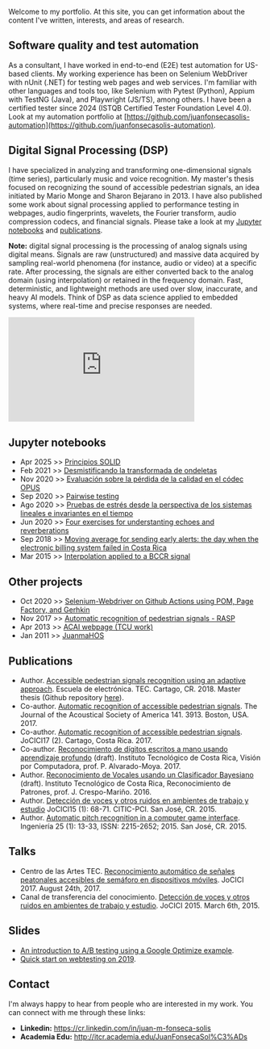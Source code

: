 Welcome to my portfolio. At this site, you can get information about the content I've written, interests, and areas of research.   

## Software quality and test automation
As a consultant, I have worked in end-to-end (E2E) test automation for US-based clients. My working experience has been on Selenium WebDriver with nUnit (.NET) for testing web pages and web services. I'm familiar with other languages and tools too, like Selenium with Pytest (Python), Appium with TestNG (Java), and Playwright (JS/TS), among others. I have been a certified tester since 2024 (ISTQB Certified Tester Foundation Level 4.0). Look at my automation portfolio at [https://github.com/juanfonsecasolis-automation](https://github.com/juanfonsecasolis-automation). 

## Digital Signal Processing (DSP)
I have specialized in analyzing and transforming one-dimensional signals (time series), particularly music and voice recognition. My master's thesis focused on recognizing the sound of accessible pedestrian signals, an idea initiated by Mario Monge and Sharon Bejarano in 2013. I have also published some work about signal processing applied to performance testing in webpages, audio fingerprints, wavelets, the Fourier transform, audio compression codecs, and financial signals. Please take a look at my [Jupyter notebooks](https://juanfonsecasolis.github.io/#jupyter-notebooks) and [publications](https://juanfonsecasolis.github.io/#publications).

**Note:** digital signal processing is the processing of analog signals using digital means. Signals are raw (unstructured) and massive data acquired by sampling real-world phenomena (for instance, audio or video) at a specific rate. After processing, the signals are either converted back to the analog domain (using interpolation) or retained in the frequency domain. Fast, deterministic, and lightweight methods are used over slow, inaccurate, and heavy AI models. Think of DSP as data science applied to embedded systems, where real-time and precise responses are needed.

<iframe width="369" height="207" src="https://www.youtube.com/embed/L7m8BFLCArM" frameborder="0" allow="accelerometer; autoplay; encrypted-media; gyroscope; picture-in-picture" allowfullscreen></iframe>
<br>

## Jupyter notebooks
* Apr 2025 >> [Principios SOLID](blog/html/JFonseca.solid.html)
* Feb 2021 >> [Desmistificando la transformada de ondeletas](blog/html/JFonseca.wavelets.html)
* Nov 2020 >> [Evaluación sobre la pérdida de la calidad en el códec OPUS](blog/html/JFonseca.evaluacionPerdidaCalidadAudioOpus.html)
* Sep 2020 >> [Pairwise testing](blog/html/JFonseca.pairwisetesting.html)
* Ago 2020 >> [Pruebas de estrés desde la perspectiva de los sistemas lineales e invariantes en el tiempo](blog/html/JFonseca.pruebasRendimiento.html)
* Jun 2020 >> [Four exercises for understanting echoes and reverberations](https://nbviewer.jupyter.org/github/juanfonsecasolis/juanfonsecasolis.github.io/blob/master/blog/ipynb/echoCancellationProakisManolakis.ipynb)
* Sep 2018 >> [Moving average for sending early alerts: the day when the electronic billing system failed in Costa Rica](blog/html/JFonseca.suavizadoTraficoServidorWeb.html)
* Mar 2015 >> [Interpolation applied to a BCCR signal](blog/html/JFonseca.interpolacion.html)

## Other projects
* Oct 2020 >> [Selenium-Webdriver on Github Actions using POM, Page Factory, and Gerhkin](https://github.com/juanfonsecasolis/seleniumWebdriverExample)
* Nov 2017 >> [Automatic recognition of pedestrian signals - RASP](https://vinv.ucr.ac.cr/sigpro/web/projects/B6146)
* Apr 2013 >> [ACAI webpage (TCU work)](https://www.acai.cr/sitioweb/)
* Jan 2011 >> [JuanmaHOS](https://juanfonsecasolis.github.io/juanmahos/)

## Publications
* Author. [Accessible pedestrian signals recognition using an adaptive approach](https://repositoriotec.tec.ac.cr/handle/2238/11099). Escuela de electrónica. TEC. Cartago, CR. 2018. Master thesis (Github repository [here](https://github.com/juanfonsecasolis/ARAPSUAA)).
* Co-author. [Automatic recognition of accessible pedestrian signals](https://doi.org/10.1121/2.0000675). The Journal of the Acoustical Society of America 141. 3913. Boston, USA. 2017.
* Co-author. [Automatic recognition of accessible pedestrian signals](https://www.academia.edu/39100068/Reconocimiento_automatico_de_se%C3%B1ales_accesibles_de_semaforo_en_dispositivos_m%C3%B3viles). JoCICI17 (2). Cartago, Costa Rica. 2017. 
* Co-author. [Reconocimiento de dígitos escritos a mano usando aprendizaje profundo](
https://www.academia.edu/40196440/Reconocimiento_de_d%C3%ADgitos_escritos_a_mano_usando_aprendizaje_profundo?source=swp_share) (draft). Instituto Tecnológico de Costa Rica, Visión por Computadora, prof. P. Alvarado-Moya. 2017.
* Author. [Reconocimiento de Vocales usando un Clasificador Bayesiano](
https://www.academia.edu/126777405/Reconocimiento_Vocales_AIU_usando_Clasificador_Bayesiano?source=swp_share) (draft). Instituto Tecnológico de Costa Rica, Reconocimiento de Patrones, prof. J. Crespo-Mariño. 2016.
* Author. [Detección de voces y otros ruidos en ambientes de trabajo y estudio](https://www.academia.edu/39038694/Detecci%C3%B3n_de_voces_y_otros_ruidos_en_ambientes_de_trabajo_y_estudio) JoCICI15 (1): 68-71. CITIC-PCI. San José, CR. 2015.
* Author. [Automatic pitch recognition in a computer game interface](https://doi.org/10.15517/ri.v25i1.11751). Ingeniería 25 (1): 13-33, ISSN: 2215-2652; 2015. San José, CR. 2015.

## Talks 
* Centro de las Artes TEC. [Reconocimiento automático de señales peatonales accesibles de semáforo en dispositivos móviles](https://youtu.be/POIF7RVtp0c?t=43). JoCICI 2017. August 24th, 2017. 
* Canal de transferencia del conocimiento. [Detección de voces y otros ruidos en ambientes de trabajo y estudio](https://youtu.be/6o-dmx2vQSA). JoCICI 2015. March 6th, 2015.

## Slides
* [An introduction to A/B testing using a Google Optimize example](https://juanfonsecasolis.github.io/slides/jFonseca_abTesting_2019.pdf). 
* [Quick start on webtesting on 2019](slides/jfonseca_quickstartTesting2019_2.pdf). 

## Contact
I'm always happy to hear from people who are interested in my work. You can connect with me through these links:
<ul>
<li><b>Linkedin:</b> <a href='https://cr.linkedin.com/in/juan-m-fonseca-solis'>https://cr.linkedin.com/in/juan-m-fonseca-solis</a></li>
<li><b>Academia Edu:</b> <a href='http://itcr.academia.edu/JuanFonsecaSol%C3%ADs'>http://itcr.academia.edu/JuanFonsecaSol%C3%ADs</a></li>
</ul>
